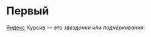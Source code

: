 # Первый

[Яндекс](https://www.yandex.ru "Я Yandex!")
Курсив — это _звёздочки_ или _подчёркивания_.
